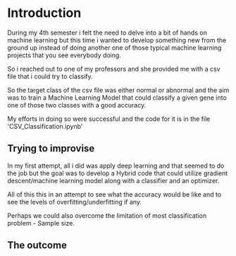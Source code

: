 
# Introduction

During my 4th semester i felt the need to delve into a bit of hands on machine learning but this time i wanted to develop something new from the ground up instead of doing another one of those typical machine learning projects that you see everybody doing.

So i reached out to one of my professors and she provided me with a csv file that i could try to classify.

So the target class of the csv file was either normal or abnormal and the aim was to train a Machine Learning Model that could classify a given gene into one of those two classes with a good accuracy.

My efforts in doing so were successful and the code for it is in the file 'CSV_Classification.ipynb'

## Trying to improvise

In my first attempt, all i did was apply deep learning and that seemed to do the job but the goal was to develop a Hybrid code that could utilize gradient descent/machine learning model along with a classifier and an optimizer.

All of this this in an attempt to see what the accuracy would be like and to see the levels of overfitting/underfitting if any.

Perhaps we could also overcome the limitation of most classification problem - Sample size.

## The outcome

